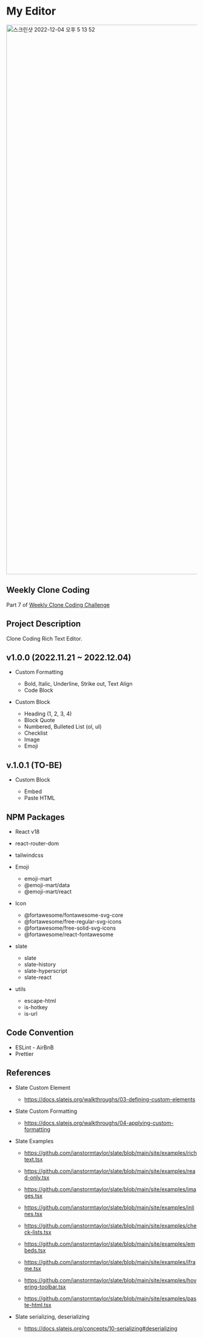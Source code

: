 # My Editor

<img width="1449" alt="스크린샷 2022-12-04 오후 5 13 52" src="https://user-images.githubusercontent.com/52883505/205481626-0b11cb91-7a54-4c3a-a81b-87b719cbf933.png">

## Weekly Clone Coding

Part 7 of [Weekly Clone Coding Challenge](https://github.com/namiein/weekly-clone-coding)

## Project Description

Clone Coding Rich Text Editor.

## v1.0.0 (2022.11.21 ~ 2022.12.04)

-   Custom Formatting

    -   Bold, Italic, Underline, Strike out, Text Align
    -   Code Block

-   Custom Block

    -   Heading (1, 2, 3, 4)
    -   Block Quote
    -   Numbered, Bulleted List (ol, ul)
    -   Checklist
    -   Image
    -   Emoji

## v.1.0.1 (TO-BE)

-   Custom Block

    -   Embed
    -   Paste HTML

## NPM Packages

-   React v18
-   react-router-dom
-   tailwindcss
-   Emoji

    -   emoji-mart
    -   @emoji-mart/data
    -   @emoji-mart/react

-   Icon

    -   @fortawesome/fontawesome-svg-core
    -   @fortawesome/free-regular-svg-icons
    -   @fortawesome/free-solid-svg-icons
    -   @fortawesome/react-fontawesome

-   slate

    -   slate
    -   slate-history
    -   slate-hyperscript
    -   slate-react

-   utils
    -   escape-html
    -   is-hotkey
    -   is-url

## Code Convention

-   ESLint - AirBnB
-   Prettier

## References

-   Slate Custom Element

    -   https://docs.slatejs.org/walkthroughs/03-defining-custom-elements

-   Slate Custom Formatting

    -   https://docs.slatejs.org/walkthroughs/04-applying-custom-formatting

-   Slate Examples

    -   https://github.com/ianstormtaylor/slate/blob/main/site/examples/richtext.tsx
    -   https://github.com/ianstormtaylor/slate/blob/main/site/examples/read-only.tsx
    -   https://github.com/ianstormtaylor/slate/blob/main/site/examples/images.tsx
    -   https://github.com/ianstormtaylor/slate/blob/main/site/examples/inlines.tsx

    -   https://github.com/ianstormtaylor/slate/blob/main/site/examples/check-lists.tsx
    -   https://github.com/ianstormtaylor/slate/blob/main/site/examples/embeds.tsx
    -   https://github.com/ianstormtaylor/slate/blob/main/site/examples/iframe.tsx
    -   https://github.com/ianstormtaylor/slate/blob/main/site/examples/hovering-toolbar.tsx
    -   https://github.com/ianstormtaylor/slate/blob/main/site/examples/paste-html.tsx

-   Slate serializing, deserializing
    -   https://docs.slatejs.org/concepts/10-serializing#deserializing
